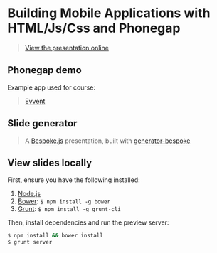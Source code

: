 # Building Mobile Applications with HTML/Js/Css and Phonegap

> [View the presentation online](http://magni.me/presentation-phonegap-course)

## Phonegap demo

Example app used for course:

> [Evvent](https://github.com/ilbonzo/Evvent)

## Slide generator

> A [Bespoke.js](http://markdalgleish.com/projects/bespoke.js) presentation, built with [generator-bespoke](https://github.com/markdalgleish/generator-bespoke)

## View slides locally

First, ensure you have the following installed:

1. [Node.js](http://nodejs.org)
2. [Bower](http://bower.io): `$ npm install -g bower`
3. [Grunt](http://gruntjs.com): `$ npm install -g grunt-cli`

Then, install dependencies and run the preview server:

```bash
$ npm install && bower install
$ grunt server
```
